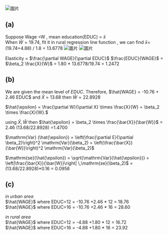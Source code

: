 ![圖片](https://github.com/user-attachments/assets/373cd42f-5040-4e76-a418-70492eaeadd8)

## (a)
Suppose Wage =W , mean education(EDUC) = $\bar{x}$
\
When $\bar{W} =19.74$,  fit it in rural regression line function , we can find $\bar{x}$= (19.74+4.88) / 1.8 = 13.6778
![圖片](https://github.com/user-attachments/assets/19ce7560-e650-4ce4-ad60-8bb4b0d5ec06)
![圖片](https://github.com/user-attachments/assets/48a7689c-2639-4245-ac0e-96ac41e31ff6)

Elasticity = $\frac{\partial WAGE}{\partial EDUC}$ $\frac{EDUC}{WAGE}$ = $\beta_2  \frac{X}{W}$ = 1.80 * 13.6778/19.74 = 1.2472

## (b)
We are given the mean level of $EDUC$. Therefore,
$\hat{WAGE} = -10.76 + 2.46 EDUC$ and $\bar{X}$ = 13.68  then $\bar{W} = 22.8928$

$\hat{\epsilon}  = \frac{\partial W}{\partial X} \times \frac{X}{W} = \beta_2 \times \frac{X}{W}.$

using $\bar{X}, \bar{W}$  then $\hat{\epsilon} = \beta_2 \times \frac{\bar{X}}{\bar{W}}$ = 2.46 (13.68/22.8928) =1.4700

$\mathrm{Var} (\hat{\epsilon})
= \left(\frac{\partial E}{\partial \beta_2}\right)^2 
  \mathrm{Var}(\beta_2) 
= \left(\frac{\bar{X}}{\bar{W}}\right)^2 
  \mathrm{Var}(\beta_2)$ 

$\mathrm{se}(\hat{\epsilon}) 
= \sqrt{\mathrm{Var}(\hat{\epsilon})} 
= \left|\frac{\bar{X}}{\bar{W}}\right| 
  \,\mathrm{se}(\beta_2)$ =  (13.68/22.8928)*0.16 = 0.0956 


## (c)
*in urban area*\
$\hat{WAGE}$ where EDUC=12 = -10.76 +2.46 * 12 = 18.76\
$\hat{WAGE}$ where EDUC=16 = -10.76 +2.46 * 16 = 28.60


*in rural area*\
$\hat{WAGE}$ where EDUC=12 = -4.88 +1.80 * 12 = 16.72\
$\hat{WAGE}$ where EDUC=16 = -4.88 +1.80 * 16 = 23.92


